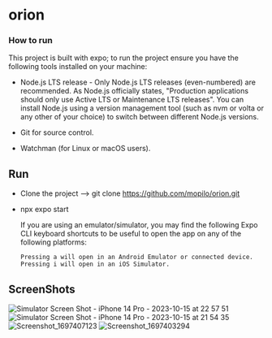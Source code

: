 # orion

### How to run

This project is built with expo; to run the project ensure you have the following tools installed on your machine:

 - Node.js LTS release - Only Node.js LTS releases (even-numbered) are recommended.
    As Node.js officially states, "Production applications should only use Active LTS or Maintenance LTS releases". You can install Node.js using a version management tool (such as nvm or volta or any other of your choice) to switch between different Node.js versions.

 - Git for source control.

 - Watchman (for Linux or macOS users).


 ## Run

  - Clone the project --> git clone  https://github.com/mopilo/orion.git 
  - npx expo start

    If you are using an emulator/simulator, you may find the following Expo CLI keyboard shortcuts to be useful to open the app on any of the following platforms:

        Pressing a will open in an Android Emulator or connected device.
        Pressing i will open in an iOS Simulator.


 ## ScreenShots
    
![Simulator Screen Shot - iPhone 14 Pro - 2023-10-15 at 22 57 51](https://github.com/mopilo/orion/assets/7842458/0eaf36ac-788c-4cca-9566-2006f2be80ab)
![Simulator Screen Shot - iPhone 14 Pro - 2023-10-15 at 21 54 35](https://github.com/mopilo/orion/assets/7842458/9374ba20-cc81-4fe7-b039-68baab487e8b)
![Screenshot_1697407123](https://github.com/mopilo/orion/assets/7842458/08144a76-4918-4817-b851-0a1793503f19)
![Screenshot_1697403294](https://github.com/mopilo/orion/assets/7842458/68684f89-ad2a-4b01-88e7-1c5bcf48123a)
